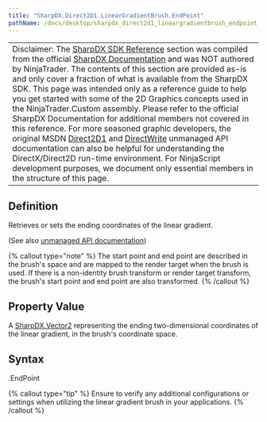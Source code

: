 ```yaml
---
title: "SharpDX.Direct2D1.LinearGradientBrush.EndPoint"
pathName: /docs/desktop/sharpdx_direct2d1_lineargradientbrush_endpoint
---
```


|  |
| --- |
| Disclaimer: The [SharpDX SDK Reference](/docs/desktop/sharpdx_sdk_reference) section was compiled from the official [SharpDX Documentation](http://sharpdx.org/) and was NOT authored by NinjaTrader. The contents of this section are provided as-is and only cover a fraction of what is available from the SharpDX SDK. This page was intended only as a reference guide to help you get started with some of the 2D Graphics concepts used in the NinjaTrader.Custom assembly. Please refer to the official SharpDX Documentation for additional members not covered in this reference. For more seasoned graphic developers, the original MSDN [Direct2D1](https://msdn.microsoft.com/en-us/library/windows/desktop/dd370990.aspx) and [DirectWrite](https://msdn.microsoft.com/en-us/library/windows/desktop/dd368038.aspx) unmanaged API documentation can also be helpful for understanding the DirectX/Direct2D run-time environment. For NinjaScript development purposes, we document only essential members in the structure of this page. |

## Definition

Retrieves or sets the ending coordinates of the linear gradient.

(See also [unmanaged API documentation](https://msdn.microsoft.com/en-us/library/dd371492.aspx))

{% callout type="note" %}
The start point and end point are described in the brush's space and are mapped to the render target when the brush is used. If there is a non-identity brush transform or render target transform, the brush's start point and end point are also transformed.
{% /callout %}

## Property Value

A [SharpDX.Vector2](/docs/desktop/sharpdx_vector2) representing the ending two-dimensional coordinates of the linear gradient, in the brush's coordinate space.

## Syntax

<lineargradientbrush>.EndPoint

{% callout type="tip" %}
Ensure to verify any additional configurations or settings when utilizing the linear gradient brush in your applications.
{% /callout %}

